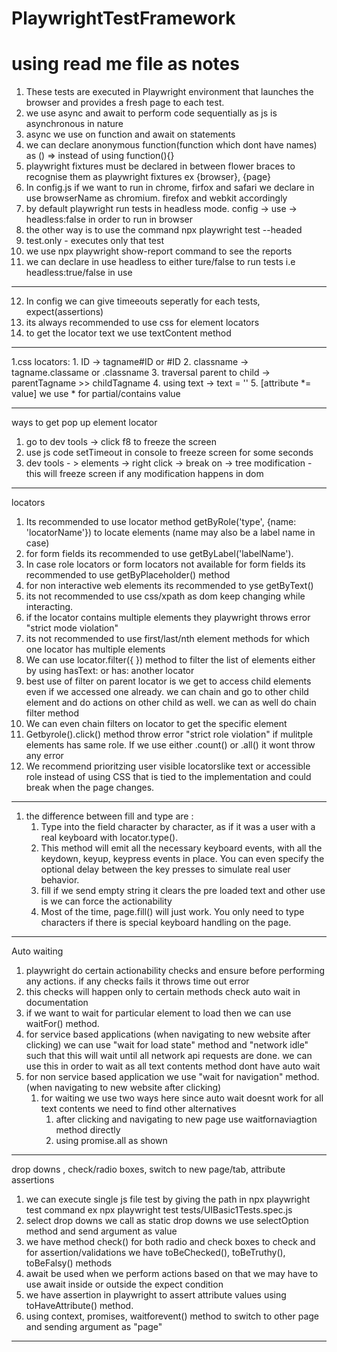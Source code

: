 # PlaywrightTestFramework
# using read me file as notes 
1. These tests are executed in Playwright environment that launches 
the browser and provides a fresh page to each test.
2. we use async and await to perform code sequentially as js is asynchronous in nature
3. async we use on function and await  on statements
4. we can declare anonymous function(function which dont have names) as () => instead of using function(){} 
5. playwright fixtures must be declared in between flower braces to recognise them as playwright fixtures
ex {browser}, {page}
6. In config.js if we want to run in chrome, firfox and safari we declare in use browserName as
chromium. firefox and webkit accordingly
7. by default playwright run tests in headless mode. config -> use -> headless:false in order to run in 
browser
8. the other way is to use the command npx playwright test --headed
9. test.only - executes only that test
10. we use npx playwright show-report command to see the reports
11. we can declare in use headless to either ture/false to run tests i.e headless:true/false in use 

----------------------------------------------
12. In config we can give timeeouts seperatly for each tests, expect(assertions)
13. its always recommended to use css for element locators
14. to get the locator text we use textContent method
---------------------------------------------

1.css locators:
    1. ID -> tagname#ID or #ID
    2. classname -> tagname.classame or .classname
    3. traversal parent to child -> parentTagname >> childTagname
    4. using text -> text = ''
    5. [attribute *= value] we use * for partial/contains value

-----------------------------------------------

ways to get pop up element locator
1. go to dev tools -> click f8 to freeze the screen
2. use js code setTimeout in console to freeze screen for some seconds
3. dev tools - > elements  -> right click -> break on -> tree modification - this will 
freeze screen if any modification happens in dom

------------------------------------------------
 locators
1. Its recommended to use locator method getByRole('type', {name: 'locatorName'}) to locate elements (name may
    also be a label name in case)
2. for form fields its recommended to use getByLabel('labelName').
3. In case role locators or form locators not available for form fields its recommended to
 use getByPlaceholder() method
4. for non interactive web elements its recommended to yse getByText()
5. its not recommended to use css/xpath as dom keep changing while interacting.
6. if the locator contains multiple elements they playwright throws error "strict mode violation"
7. its not recommended to use first/last/nth element methods for which one locator has multiple elements
8. We can use locator.filter({ }) method to filter the list of elements either by using hasText: or has: another locator
9. best use of filter on parent locator is we get to access child elements even if we accessed one already. we can chain and go to other child element and do actions on other child as well. we can as well do chain filter
method
10. We can even chain filters on locator to get the specific element
11. Getbyrole().click() method throw error "strict role violation" if mulitple elements has same role. If we use either .count() or .all() it wont throw any error
12. We recommend prioritzing user visible locatorslike text or accessible role instead of using CSS that is tied to the implementation and could break when the page changes.

----------------------------------------------------

1. the difference between fill and type are :
    1. Type into the field character by character, as if it was a user with a real keyboard 
    with locator.type().
    2. This method will emit all the necessary keyboard events, with all the keydown, keyup, 
    keypress events in place. You can even specify the optional delay between the key 
    presses to simulate real user behavior.
    3. fill if we send empty string it clears the pre loaded text and other use is 
    we can force the actionability
    4. Most of the time, page.fill() will just work. You only need to type characters if there 
    is special keyboard handling on the page.

----------------------------------------------------

Auto waiting
1. playwright do certain actionability checks and ensure before performing any actions. if any checks fails 
it throws time out error
2. this checks will happen only to certain methods check auto wait in documentation
3. if we want to wait for particular element to load then we can use waitFor() method.
4. for service based applications (when navigating to new website after clicking) we can use "wait for load state" method and "network idle" 
such that this will wait until all network api requests are done. we can use this in order to wait
as all text contents method dont have auto wait 
5. for non service based application we use "wait for navigation" method. (when navigating to new website after clicking) 
    1. for waiting we use two ways here since auto wait doesnt work for all text contents we need to find other
    alternatives
        1. after clicking and navigating to new page use waitfornaviagtion method directly
        2. using promise.all as shown 

----------------------------------------------------
drop downs , check/radio boxes, switch to new page/tab, attribute assertions

1. we can execute single js file test by giving the path in npx playwright test command
ex npx playwright test tests/UIBasic1Tests.spec.js
2. select drop downs we call as static drop downs we use selectOption method and send argument 
as value
3. we have method check() for both radio and check boxes to check and for assertion/validations we have 
toBeChecked(), toBeTruthy(), toBeFalsy() methods 
4. await be used when we perform actions based on that we may have to use await inside or outside
the expect condition
5. we have assertion in playwright to assert attribute values using toHaveAttribute() method.
6. using context, promises, waitforevent() method to switch to other page and sending argument 
as "page"

---------------------------------------------------------


